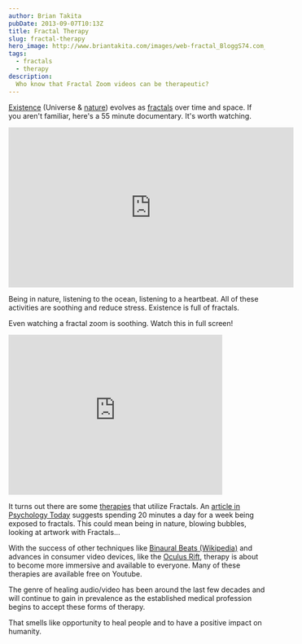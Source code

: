```yaml
---
author: Brian Takita
pubDate: 2013-09-07T10:13Z
title: Fractal Therapy
slug: fractal-therapy
hero_image: http://www.briantakita.com/images/web-fractal_BloggS74.com_-1024x640.jpg
tags:
  - fractals
  - therapy
description:
  Who know that Fractal Zoom videos can be therapeutic?
---
```


<a href="https://github.com/btakita/philosophy/blob/master/src/existence.md" target="_blank">Existence</a> (Universe & <a href="https://github.com/btakita/philosophy/blob/master/src/nature.md" target="_blank">nature</a>) evolves as <a href="https://github.com/btakita/philosophy/blob/master/src/fractal.md" target="_blank">fractals</a> over time and space. If you aren't familiar, here's a 55 minute documentary. It's worth watching.

<iframe title="Fractals - Hunting the Hidden Dimension — PBS Nova" width="560" height="315" src="https://www.youtube.com/embed/HvXbQb57lsE" frameborder="0" allowfullscreen></iframe>

<!--more-->

Being in nature, listening to the ocean, listening to a heartbeat. All of these activities are soothing and reduce stress. Existence is full of fractals.

Even watching a fractal zoom is soothing. Watch this in full screen!

<iframe title="Mandelbrot Fractal deep zoom 21 2^1116 HD" width="420" height="315" src="https://www.youtube.com/embed/PbwaFQ2r2c4" frameborder="0" allowfullscreen></iframe>

It turns out there are some <a href="https://www.google.com/search?q=fractal+therapy" target="_blank">therapies</a> that utilize Fractals. An <a href="http://www.psychologytoday.com/blog/codes-joy/201209/fun-fractals" target="_blank">article in Psychology Today</a> suggests spending 20 minutes a day for a week being exposed to fractals. This could mean being in nature, blowing bubbles, looking at artwork with Fractals...

With the success of other techniques like <a href="https://en.wikipedia.org/wiki/Binaural_beats" target="_blank">Binaural Beats (Wikipedia)</a> and advances in consumer video devices, like the <a href="http://www.oculusvr.com/" target="_blank">Oculus Rift</a>, therapy is about to become more immersive and available to everyone. Many of these therapies are available free on Youtube.

The genre of healing audio/video has been around the last few decades and will continue to gain in prevalence as the established medical profession begins to accept these forms of therapy.

That smells like opportunity to heal people and to have a positive impact on humanity.
